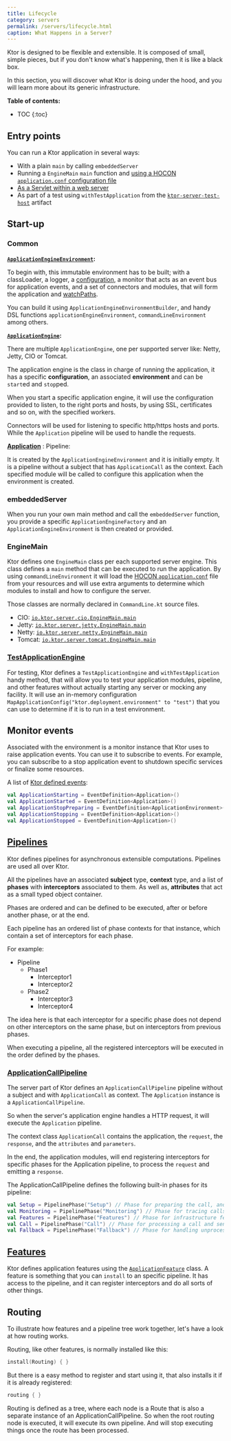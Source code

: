```yaml
---
title: Lifecycle
category: servers
permalink: /servers/lifecycle.html
caption: What Happens in a Server?  
---
```


Ktor is designed to be flexible and extensible. It is composed
of small, simple pieces, but if you don't know what's happening, then it is like a black box.

In this section, you will discover what Ktor is doing under the hood, and you will learn more
about its generic infrastructure. 

**Table of contents:**

* TOC
{:toc}

## Entry points

You can run a Ktor application in several ways:

* With a plain `main` by calling `embeddedServer`
* Running a `EngineMain` `main` function and [using a HOCON `application.conf` configuration file](/servers/configuration.html)
* [As a Servlet within a web server](https://github.com/ktorio/ktor-samples/tree/master/deployment)
* As part of a test using `withTestApplication` from the [`ktor-server-test-host`](https://github.com/ktorio/ktor/tree/master/ktor-server/ktor-server-test-host) artifact

## Start-up

### Common

**[`ApplicationEngineEnvironment`](https://github.com/ktorio/ktor/blob/master/ktor-server/ktor-server-host-common/src/io/ktor/server/engine/ApplicationEngineEnvironment.kt):**

To begin with, this immutable environment has to be built;
with a classLoader, a logger, a [configuration](/servers/configuration.html),
a monitor that acts as an event bus for application events,
and a set of connectors and modules, that will form the application and [watchPaths](/servers/autoreload.html).

You can build it using `ApplicationEngineEnvironmentBuilder`,
and handy DSL functions `applicationEngineEnvironment`, `commandLineEnvironment` among others.

**[`ApplicationEngine`](https://github.com/ktorio/ktor/blob/master/ktor-server/ktor-server-host-common/src/io/ktor/server/engine/ApplicationEngine.kt):**

There are multiple `ApplicationEngine`, one per supported server like:
Netty, Jetty, CIO or Tomcat.

The application engine is the class in charge of running the application,
it has a specific **configuration**, an associated **environment** and can be `start`ed and `stop`ped.

When you start a specific application engine, it will use the configuration
provided to listen, to the right ports and hosts,
by using SSL, certificates and so on, with the specified workers.

Connectors will be used for listening to specific http/https hosts and ports.
While the `Application` pipeline will be used to handle the requests. 

**[Application](https://github.com/ktorio/ktor/blob/master/ktor-server/ktor-server-core/src/io/ktor/application/Application.kt)** : Pipeline:

It is created by the `ApplicationEngineEnvironment` and it is initially empty.
It is a pipeline without a subject that has `ApplicationCall` as the context.
Each specified module will be called to configure this application when the
environment is created.

### embeddedServer

When you run your own main method and call the `embeddedServer` function,
you provide a specific `ApplicationEngineFactory` and
an `ApplicationEngineEnvironment` is then created or provided.

### EngineMain

Ktor defines one `EngineMain` class per each supported server engine.
This class defines a `main` method that can be executed to run the application.
By using `commandLineEnvironment` it will load the [HOCON `application.conf`](/servers/configuration.html)
file from your resources and will use extra arguments to determine which modules to install
and how to configure the server. 

Those classes are normally declared in `CommandLine.kt` source files.

* CIO: [`io.ktor.server.cio.EngineMain.main`](https://github.com/ktorio/ktor/blob/master/ktor-server/ktor-server-cio/src/io/ktor/server/cio/EngineMain.kt)
* Jetty: [`io.ktor.server.jetty.EngineMain.main`](https://github.com/ktorio/ktor/blob/master/ktor-server/ktor-server-jetty/src/io/ktor/server/jetty/EngineMain.kt)
* Netty: [`io.ktor.server.netty.EngineMain.main`](https://github.com/ktorio/ktor/blob/master/ktor-server/ktor-server-netty/src/io/ktor/server/netty/EngineMain.kt)
* Tomcat: [`io.ktor.server.tomcat.EngineMain.main`](https://github.com/ktorio/ktor/blob/master/ktor-server/ktor-server-tomcat/src/io/ktor/server/tomcat/EngineMain.kt)

### [TestApplicationEngine](https://github.com/ktorio/ktor/blob/master/ktor-server/ktor-server-test-host/src/io/ktor/server/testing/TestApplicationEngine.kt)

For testing, Ktor defines a `TestApplicationEngine` and `withTestApplication` handy method,
that will allow you to test your application modules, pipeline, and other features without
actually starting any server or mocking any facility.
It will use an in-memory configuration `MapApplicationConfig("ktor.deployment.environment" to "test")`
that you can use to determine if it is to run in a test environment.

## Monitor events

Associated with the environment is a monitor instance that Ktor uses to raise application events.
You can use it to subscribe to events. For example, you can subscribe to a stop application event
to shutdown specific services or finalize some resources.

A list of [Ktor defined events](https://github.com/ktorio/ktor/blob/master/ktor-server/ktor-server-core/jvm/src/io/ktor/application/ApplicationEvents.kt):  

```kotlin
val ApplicationStarting = EventDefinition<Application>()
val ApplicationStarted = EventDefinition<Application>()
val ApplicationStopPreparing = EventDefinition<ApplicationEnvironment>()
val ApplicationStopping = EventDefinition<Application>()
val ApplicationStopped = EventDefinition<Application>()
```

## [Pipelines](https://github.com/ktorio/ktor/blob/master/ktor-utils/src/io/ktor/pipeline/Pipeline.kt)

Ktor defines pipelines for asynchronous extensible computations. Pipelines are used all over Ktor.

All the pipelines have an associated **subject** type, **context** type, and a list of **phases**
with **interceptors** associated to them. As well as, **attributes** that act as a small typed object container.

Phases are ordered and can be defined to be executed, after or before another phase, or at the end.

Each pipeline has an ordered list of phase contexts for that instance, which contain a set of
interceptors for each phase.

For example:

* Pipeline
    * Phase1
        * Interceptor1
        * Interceptor2
    * Phase2
        * Interceptor3
        * Interceptor4

The idea here is that each interceptor for a specific phase does not depend on other interceptors
on the same phase, but on interceptors from previous phases.

When executing a pipeline, all the registered interceptors will be executed in the order defined by the phases.

### [ApplicationCallPipeline](https://github.com/ktorio/ktor/blob/master/ktor-server/ktor-server-core/src/io/ktor/application/ApplicationCallPipeline.kt)

The server part of Ktor defines an `ApplicationCallPipeline` pipeline without a subject
and with `ApplicationCall` as context.
The `Application` instance is a `ApplicationCallPipeline`.

So when the server's application engine handles a HTTP request, it will execute the `Application`
pipeline.

The context class `ApplicationCall` contains the application, the `request`, the `response`,
and the `attributes` and `parameters`.

In the end, the application modules, will end registering interceptors
for specific phases for the Application pipeline, to process the `request` and emitting a `response`.  

The ApplicationCallPipeline defines the following built-in phases for its pipeline:

```kotlin
val Setup = PipelinePhase("Setup") // Phase for preparing the call, and processing attributes
val Monitoring = PipelinePhase("Monitoring") // Phase for tracing calls: logging, metrics, error handling etc. 
val Features = PipelinePhase("Features") // Phase for infrastructure features, most intercept at this phase
val Call = PipelinePhase("Call") // Phase for processing a call and sending a response
val Fallback = PipelinePhase("Fallback") // Phase for handling unprocessed calls
```

## [Features](/advanced/features)

Ktor defines application features using the [`ApplicationFeature`](https://github.com/ktorio/ktor/blob/master/ktor-server/ktor-server-core/src/io/ktor/application/ApplicationFeature.kt) class.
A feature is something that you can `install` to an specific pipeline.
It has access to the pipeline, and it can register interceptors and do all sorts of other things.

## Routing

To illustrate how features and a pipeline tree work together, let's have a look at how routing works.

Routing, like other features, is normally installed like this:

```kotlin
install(Routing) { }
```

But there is a easy method to register and start using it, that also installs it if it is already registered:

```kotlin
routing { }
```

Routing is defined as a tree, where each node is a Route that is also a separate instance of an ApplicationCallPipeline.
So when the root routing node is executed, it will execute its own pipeline. And will stop executing things once
the route has been processed.
